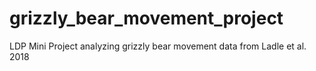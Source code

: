 # grizzly_bear_movement_project
LDP Mini Project analyzing grizzly bear movement data from Ladle et al. 2018
